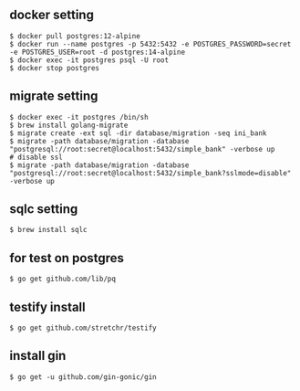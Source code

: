 ## docker setting
```shell
$ docker pull postgres:12-alpine
$ docker run --name postgres -p 5432:5432 -e POSTGRES_PASSWORD=secret -e POSTGRES_USER=root -d postgres:14-alpine
$ docker exec -it postgres psql -U root
$ docker stop postgres
```

## migrate setting
```shell
$ docker exec -it postgres /bin/sh
$ brew install golang-migrate
$ migrate create -ext sql -dir database/migration -seq ini_bank
$ migrate -path database/migration -database "postgresql://root:secret@localhost:5432/simple_bank" -verbose up
# disable ssl
$ migrate -path database/migration -database "postgresql://root:secret@localhost:5432/simple_bank?sslmode=disable" -verbose up

```


## sqlc setting
```shell
$ brew install sqlc

```


## for test on postgres
```shell
$ go get github.com/lib/pq
```


## testify install
```shell
$ go get github.com/stretchr/testify
```


## install gin
```shell
$ go get -u github.com/gin-gonic/gin
```